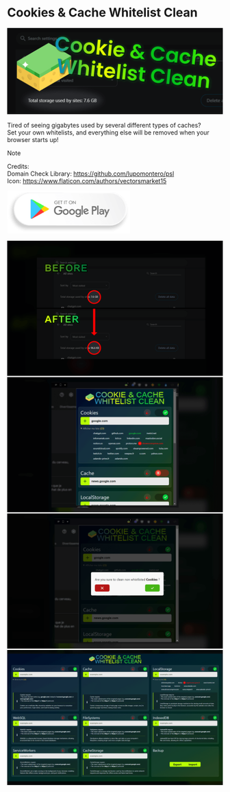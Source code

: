 # Cookies & Cache Whitelist Clean

![splash](img/header.png)

Tired of seeing gigabytes used by several different types of caches?\
Set your own whitelists, and everything else will be removed when your browser starts up!

> [!NOTE]
> Credits:<br/>
> Domain Check Library: https://github.com/lupomontero/psl<br/>
> Icon: https://www.flaticon.com/authors/vectorsmarket15

[<img src="img/download.png">](#)

![screenshot1](img/screen_1.png)
![screenshot2](img/screen_2.png)
![screenshot3](img/screen_3.png)
![screenshot4](img/screen_4.png)
